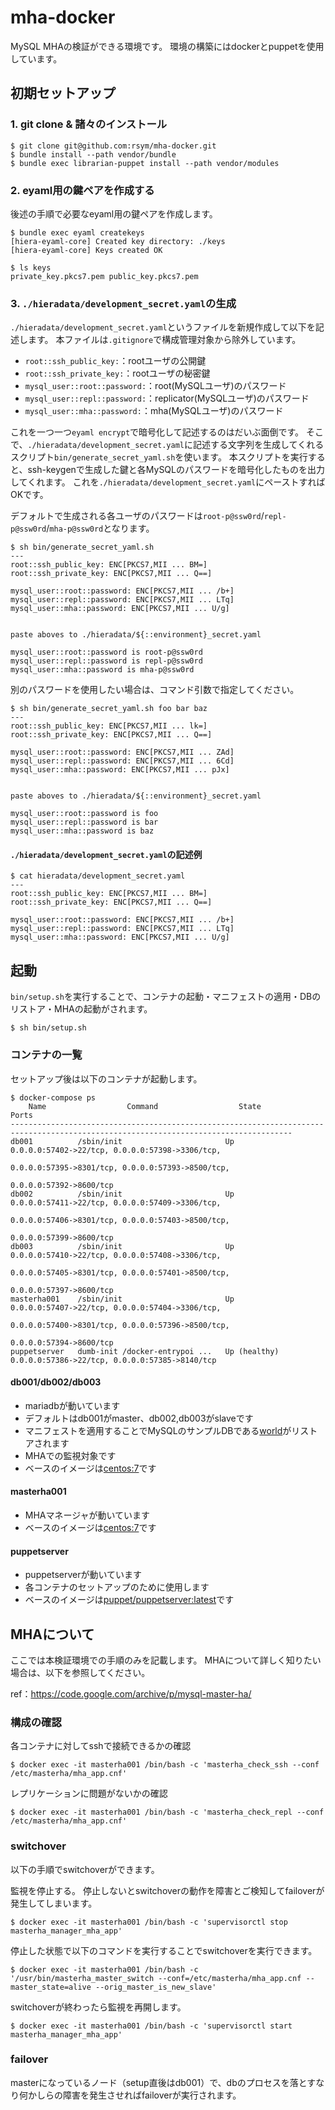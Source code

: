 # mha-docker

MySQL MHAの検証ができる環境です。
環境の構築にはdockerとpuppetを使用しています。

## 初期セットアップ

### 1. git clone & 諸々のインストール

```
$ git clone git@github.com:rsym/mha-docker.git
$ bundle install --path vendor/bundle
$ bundle exec librarian-puppet install --path vendor/modules
```

### 2. eyaml用の鍵ペアを作成する

後述の手順で必要なeyaml用の鍵ペアを作成します。

```
$ bundle exec eyaml createkeys
[hiera-eyaml-core] Created key directory: ./keys
[hiera-eyaml-core] Keys created OK

$ ls keys
private_key.pkcs7.pem public_key.pkcs7.pem
```


### 3. `./hieradata/development_secret.yaml`の生成

`./hieradata/development_secret.yaml`というファイルを新規作成して以下を記述します。
本ファイルは`.gitignore`で構成管理対象から除外しています。

 - `root::ssh_public_key:`：rootユーザの公開鍵
 - `root::ssh_private_key:`：rootユーザの秘密鍵
 - `mysql_user::root::password:`：root(MySQLユーザ)のパスワード
 - `mysql_user::repl::password:`：replicator(MySQLユーザ)のパスワード
 - `mysql_user::mha::password:`：mha(MySQLユーザ)のパスワード

これを一つ一つ`eyaml encrypt`で暗号化して記述するのはだいぶ面倒です。
そこで、`./hieradata/development_secret.yaml`に記述する文字列を生成してくれるスクリプト`bin/generate_secret_yaml.sh`を使います。
本スクリプトを実行すると、ssh-keygenで生成した鍵と各MySQLのパスワードを暗号化したものを出力してくれます。
これを`./hieradata/development_secret.yaml`にペーストすればOKです。

デフォルトで生成される各ユーザのパスワードは`root-p@ssw0rd`/`repl-p@ssw0rd`/`mha-p@ssw0rd`となります。
```
$ sh bin/generate_secret_yaml.sh
---
root::ssh_public_key: ENC[PKCS7,MII ... BM=]
root::ssh_private_key: ENC[PKCS7,MII ... Q==]

mysql_user::root::password: ENC[PKCS7,MII ... /b+]
mysql_user::repl::password: ENC[PKCS7,MII ... LTq]
mysql_user::mha::password: ENC[PKCS7,MII ... U/g]


paste aboves to ./hieradata/${::environment}_secret.yaml

mysql_user::root::password is root-p@ssw0rd
mysql_user::repl::password is repl-p@ssw0rd
mysql_user::mha::password is mha-p@ssw0rd
```

別のパスワードを使用したい場合は、コマンド引数で指定してください。
```
$ sh bin/generate_secret_yaml.sh foo bar baz
---
root::ssh_public_key: ENC[PKCS7,MII ... lk=]
root::ssh_private_key: ENC[PKCS7,MII ... Q==]

mysql_user::root::password: ENC[PKCS7,MII ... ZAd]
mysql_user::repl::password: ENC[PKCS7,MII ... 6Cd]
mysql_user::mha::password: ENC[PKCS7,MII ... pJx]


paste aboves to ./hieradata/${::environment}_secret.yaml

mysql_user::root::password is foo
mysql_user::repl::password is bar
mysql_user::mha::password is baz
```

#### `./hieradata/development_secret.yaml`の記述例

```
$ cat hieradata/development_secret.yaml
---
root::ssh_public_key: ENC[PKCS7,MII ... BM=]
root::ssh_private_key: ENC[PKCS7,MII ... Q==]

mysql_user::root::password: ENC[PKCS7,MII ... /b+]
mysql_user::repl::password: ENC[PKCS7,MII ... LTq]
mysql_user::mha::password: ENC[PKCS7,MII ... U/g]
```

## 起動

`bin/setup.sh`を実行することで、コンテナの起動・マニフェストの適用・DBのリストア・MHAの起動がされます。
```
$ sh bin/setup.sh
```

### コンテナの一覧

セットアップ後は以下のコンテナが起動します。
```
$ docker-compose ps
    Name                  Command                  State                                       Ports
-------------------------------------------------------------------------------------------------------------------------------------
db001          /sbin/init                       Up             0.0.0.0:57402->22/tcp, 0.0.0.0:57398->3306/tcp,
                                                               0.0.0.0:57395->8301/tcp, 0.0.0.0:57393->8500/tcp,
                                                               0.0.0.0:57392->8600/tcp
db002          /sbin/init                       Up             0.0.0.0:57411->22/tcp, 0.0.0.0:57409->3306/tcp,
                                                               0.0.0.0:57406->8301/tcp, 0.0.0.0:57403->8500/tcp,
                                                               0.0.0.0:57399->8600/tcp
db003          /sbin/init                       Up             0.0.0.0:57410->22/tcp, 0.0.0.0:57408->3306/tcp,
                                                               0.0.0.0:57405->8301/tcp, 0.0.0.0:57401->8500/tcp,
                                                               0.0.0.0:57397->8600/tcp
masterha001    /sbin/init                       Up             0.0.0.0:57407->22/tcp, 0.0.0.0:57404->3306/tcp,
                                                               0.0.0.0:57400->8301/tcp, 0.0.0.0:57396->8500/tcp,
                                                               0.0.0.0:57394->8600/tcp
puppetserver   dumb-init /docker-entrypoi ...   Up (healthy)   0.0.0.0:57386->22/tcp, 0.0.0.0:57385->8140/tcp

```

#### db001/db002/db003

 - mariadbが動いています
 - デフォルトはdb001がmaster、db002,db003がslaveです
 - マニフェストを適用することでMySQLのサンプルDBである[world](https://dev.mysql.com/doc/index-other.html)がリストアされます
 - MHAでの監視対象です
 - ベースのイメージは[centos:7](https://hub.docker.com/_/centos)です

#### masterha001

 - MHAマネージャが動いています
 - ベースのイメージは[centos:7](https://hub.docker.com/_/centos)です

#### puppetserver

 - puppetserverが動いています
 - 各コンテナのセットアップのために使用します
 - ベースのイメージは[puppet/puppetserver:latest](https://hub.docker.com/r/puppet/puppetserver/)です

## MHAについて

ここでは本検証環境での手順のみを記載します。
MHAについて詳しく知りたい場合は、以下を参照してください。

ref：https://code.google.com/archive/p/mysql-master-ha/

### 構成の確認

各コンテナに対してsshで接続できるかの確認
```
$ docker exec -it masterha001 /bin/bash -c 'masterha_check_ssh --conf /etc/masterha/mha_app.cnf'
```

レプリケーションに問題がないかの確認
```
$ docker exec -it masterha001 /bin/bash -c 'masterha_check_repl --conf /etc/masterha/mha_app.cnf'
```

### switchover

以下の手順でswitchoverができます。

監視を停止する。
停止しないとswitchoverの動作を障害とご検知してfailoverが発生してしまいます。
```
$ docker exec -it masterha001 /bin/bash -c 'supervisorctl stop masterha_manager_mha_app'
```

停止した状態で以下のコマンドを実行することでswitchoverを実行できます。
```
$ docker exec -it masterha001 /bin/bash -c  '/usr/bin/masterha_master_switch --conf=/etc/masterha/mha_app.cnf --master_state=alive --orig_master_is_new_slave'
```

switchoverが終わったら監視を再開します。
```
$ docker exec -it masterha001 /bin/bash -c 'supervisorctl start masterha_manager_mha_app'
```

### failover

masterになっているノード（setup直後はdb001）で、dbのプロセスを落とすなり何かしらの障害を発生させればfailoverが実行されます。
